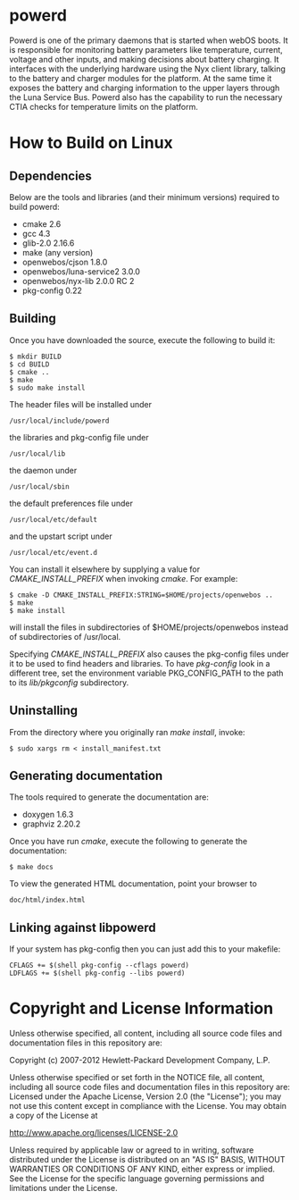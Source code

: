 powerd
======
Powerd is one of the primary daemons that is started when webOS boots. It is responsible for monitoring battery parameters like temperature, current, voltage and other inputs, and making decisions about battery charging. It interfaces with the underlying hardware using the Nyx client library, talking to the battery and charger modules for the platform. At the same time it exposes the battery and charging information to the upper layers through the Luna Service Bus. Powerd also has the capability to run the necessary CTIA checks for temperature limits on the platform. 

How to Build on Linux
=====================

## Dependencies

Below are the tools and libraries (and their minimum versions) required to build powerd:

* cmake 2.6
* gcc 4.3
* glib-2.0 2.16.6
* make (any version)
* openwebos/cjson 1.8.0
* openwebos/luna-service2 3.0.0
* openwebos/nyx-lib 2.0.0 RC 2
* pkg-config 0.22


## Building

Once you have downloaded the source, execute the following to build it:

    $ mkdir BUILD
    $ cd BUILD
    $ cmake ..
    $ make
    $ sudo make install

The header files will be installed under

    /usr/local/include/powerd

the libraries and pkg-config file under

    /usr/local/lib

the daemon under

    /usr/local/sbin

the default preferences file under

    /usr/local/etc/default

and the upstart script under

    /usr/local/etc/event.d

You can install it elsewhere by supplying a value for _CMAKE\_INSTALL\_PREFIX_ when invoking _cmake_. For example:

    $ cmake -D CMAKE_INSTALL_PREFIX:STRING=$HOME/projects/openwebos ..
    $ make
    $ make install
    
will install the files in subdirectories of $HOME/projects/openwebos instead of subdirectories of /usr/local. 

Specifying _CMAKE\_INSTALL\_PREFIX_ also causes the pkg-config files under it to be used to find headers and libraries. To have _pkg-config_ look in a different tree, set the environment variable PKG_CONFIG_PATH to the path to its _lib/pkgconfig_ subdirectory.

## Uninstalling

From the directory where you originally ran _make install_, invoke:

    $ sudo xargs rm < install_manifest.txt

## Generating documentation

The tools required to generate the documentation are:

* doxygen 1.6.3
* graphviz 2.20.2

Once you have run _cmake_, execute the following to generate the documentation:

    $ make docs

To view the generated HTML documentation, point your browser to

    doc/html/index.html

## Linking against libpowerd

If your system has pkg-config then you can just add this to your makefile:

    CFLAGS += $(shell pkg-config --cflags powerd)
    LDFLAGS += $(shell pkg-config --libs powerd)

# Copyright and License Information

Unless otherwise specified, all content, including all source code files and
documentation files in this repository are:

Copyright (c) 2007-2012 Hewlett-Packard Development Company, L.P.

Unless otherwise specified or set forth in the NOTICE file, all content,
including all source code files and documentation files in this repository are:
Licensed under the Apache License, Version 2.0 (the "License");
you may not use this content except in compliance with the License.
You may obtain a copy of the License at

http://www.apache.org/licenses/LICENSE-2.0

Unless required by applicable law or agreed to in writing, software
distributed under the License is distributed on an "AS IS" BASIS,
WITHOUT WARRANTIES OR CONDITIONS OF ANY KIND, either express or implied.
See the License for the specific language governing permissions and
limitations under the License.

